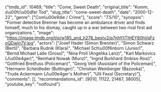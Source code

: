 {"tmdb_id": 10469, "title": "Come, Sweet Death", "original_title": "Komm, s\u00fc\u00dfer Tod", "slug_title": "come-sweet-death", "date": "2000-12-22", "genre": ["Com\u00e9die / Crime"], "score": "7.5/10", "synopsis": "Former detective Brenner has become an ambulance driver and finds himself, much to his dismay, caught up in a war between two rival first aid organizations.", "image": "https://image.tmdb.org/t/p/w185_and_h278_bestv2/p7nhYIjTIHEY80hVqFzoQDwIn7V.jpg", "actors": ["Josef Hader (Simon Brenner)", "Simon Schwarz (Berti)", "Barbara Rudnik (Klara)", "Michael Sch\u00f6nborn (Junior)", "Bernd Michael Lade (Gross)", "Nina Proll (Angelika Lanz)", "Karl Markovics (J\u00e4ger)", "Reinhard Nowak (Munz)", "Ingrid Burkhard (Imbiss-Rosi)", "Gottfried Breitfuss (Policeman)", "Georg Veitl (Assistant of the Policeman)", "Hermann Scheidleder (Buttinger)", "Christian Weinberger (Bazooka)", "Trude Ackermann (J\u00e4ger's Mother)", "Ulli Fessl (Secretary)"], "comments": [], "recommandations_id": [9010, 11122, 21467, 38005], "youtube_key": "notfound"}